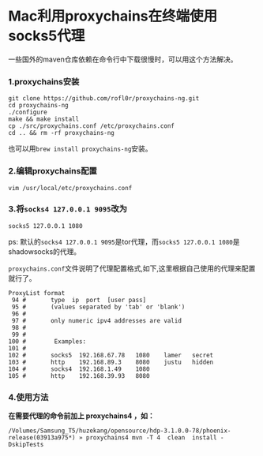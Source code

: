 # Mac利用proxychains在终端使用socks5代理

一些国外的maven仓库依赖在命令行中下载很慢时，可以用这个方法解决。

### 1.proxychains安装

```
git clone https://github.com/rofl0r/proxychains-ng.git
cd proxychains-ng
./configure
make && make install
cp ./src/proxychains.conf /etc/proxychains.conf
cd .. && rm -rf proxychains-ng
```

也可以用`brew install proxychains-ng`安装。

### 2.编辑proxychains配置

```
vim /usr/local/etc/proxychains.conf 
```

### 3.将`socks4 127.0.0.1 9095`改为

```
socks5 127.0.0.1 1080
```

ps: 默认的`socks4 127.0.0.1 9095`是tor代理，而`socks5 127.0.0.1 1080`是shadowsocks的代理。

`proxychains.conf`文件说明了代理配置格式,如下,这里根据自己使用的代理来配置就行了。

```
ProxyList format
 94 #       type  ip  port  [user pass]
 95 #       (values separated by 'tab' or 'blank')
 96 #
 97 #       only numeric ipv4 addresses are valid
 98 #
 99 #
100 #        Examples:
101 #
102 #       socks5  192.168.67.78   1080    lamer   secret
103 #       http    192.168.89.3    8080    justu   hidden
104 #       socks4  192.168.1.49    1080
105 #       http    192.168.39.93   8080
```

### 4.使用方法

**在需要代理的命令前加上 proxychains4 ，如：**

```shell
/Volumes/Samsung_T5/huzekang/opensource/hdp-3.1.0.0-78/phoenix-release(03913a975*) » proxychains4 mvn -T 4  clean  install -DskipTests 
```